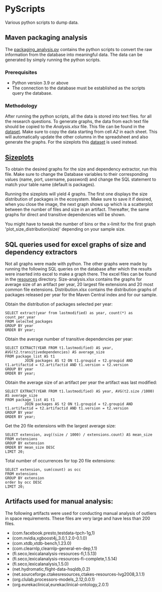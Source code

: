 # PyScripts
Various python scripts to dump data.

## Maven packaging analysis

The [packaging_analysis.py](packaging/packaging_analysis.py) contains the python scripts to convert the raw information from the database into meaningful data.
The data can be generated by simply running the python scripts.

### Prerequisites

- Python version 3.9 or above
- The connection to the database must be established as the scripts query the database.

### Methodology

After running the python scripts, all the data is stored into text files. for all the research questions.
To generate graphs, the data from each text file should be copied to the _Analysis.xlsx_ file. This file can be found in
the [dataset](https://doi.org/10.5281/zenodo.8077125). Make sure to copy the data starting from cell _A2_ in each sheet. This will automatically
update the other columns in the spreadsheet and also generate the graphs. For the sizeplots this [dataset](https://doi.org/10.5281/zenodo.8085786) is 
used instead. 



## [Sizeplots](sizeplots.py)
To obtain the desired graphs for the size and dependency extractor, run this file. 
Make sure to change the Database variables to their corresponding values (name, port, username, password)
and change the SQL statement to match your table name (default is packages).

Running the sizeplots will yield 4 graphs. The first one displays the size distribution
of packages in the ecosystem. Make sure to save it if desired, when you close the image, the next
graph shows up which is a scatterplot between the number of files and size in an artifact.
Thereafter, the same graphs for direct and transitive dependencies will be shown.

You might have to tweak the number of bins or the x-limit for the first graph 'plot_size_distribution(size)' depending
on your sample size.

## SQL queries used for excel graphs of size and dependency extractors
Not all graphs were made with python. The other graphs were made by running the following SQL queries 
on the database after which the results were inserted into excel to make a graph there.
The excel files can be found in the [resources](../analyzer/src/main/resources) directory. Size-analysis.xlsx contains
the graphs for average size of an artifact per year, 20 largest file extensions and 20
most common file extensions. Distribution.xlsx contains the distribution graphs of packages
released per year for the Maven Central index and for our sample.

Obtain the distribution of packages selected per year:

~~~postgresql
SELECT extract(year from lastmodified) as year, count(*) as count_per_year
FROM selected_packages
GROUP BY year
ORDER BY year;
~~~

Obtain the average number of transitive dependencies per year:

~~~postgresql
SELECT EXTRACT(YEAR FROM t1.lastmodified) AS year, AVG(t2.transitivedependencies) AS average_size
FROM package_list AS t1
         JOIN packages AS t2 ON t1.groupid = t2.groupid AND t1.artifactid = t2.artifactid AND t1.version = t2.version
GROUP BY year
ORDER BY year;
~~~

Obtain the average size of an artifact per year the artifact was last modified:

~~~postgresql
SELECT EXTRACT(YEAR FROM t1.lastmodified) AS year, AVG(t2.size /1000) AS average_size
FROM package_list AS t1
         JOIN packages AS t2 ON t1.groupid = t2.groupid AND t1.artifactid = t2.artifactid AND t1.version = t2.version
GROUP BY year
ORDER BY year;
~~~

Get the 20 file extensions with the largest average size:

~~~postgresql
SELECT extension, avg((size / 1000) / extensions.count) AS mean_size
FROM extensions
GROUP BY extension
ORDER BY mean_size DESC
LIMIT 20;
~~~

Total number of occurrences for top 20 file extensions:
~~~postgresql
SELECT extension, sum(count) as occ
FROM extensions
GROUP BY extension
order by occ DESC
LIMIT 20;
~~~

## Artifacts used for manual analysis:
The following artifacts were used for conducting manual analysis of outliers in 
space requirements. These files are very large and have less than 200 files.
- (com.facebook.presto,testdata-tpch-1g,1)
- (com.nvidia,xgboost4j_3.0,1.2.0-0.1.0)
- (com.xtdb,xtdb-bench,1.23.0)
- (com.clearnlp,clearnlp-general-en-dep,1.1)
- (fi.seco,lexicalanalysis-resources-fi,1.5.13)
- (fi.seco,lexicalanalysis-resources-fi-complete,1.5.14)
- (fi.seco,lexicalanalysis,1.5.0)
- (net.hydromatic,flight-data-hsqldb,0.2)
- (net.sourceforge.ctakesresources,ctakes-resources-lvg2008,3.1.1)
- (org.clulab,processors-models_2.12,0.0.1)
- (org.eurekaclinical,eurekaclinical-ontology,2.0.1)
